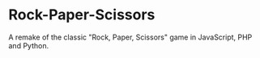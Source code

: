 Rock-Paper-Scissors
===================

A remake of the classic "Rock, Paper, Scissors" game in JavaScript, PHP and Python. 
